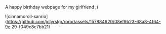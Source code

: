 A happy birthday webpage for my girlfriend ;)




![cinnamoroll-sanrio](https://github.com/jdlyrslgr/roror/assets/157884920/08ef9b23-68a8-4f64-9e
29-f049e8e7bb21)
 
